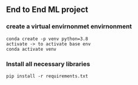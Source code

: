 ## End to End ML project
### create a virtual envirnonmet envirnonment
```
conda create -p venv python=3.8
activate -> to activate base env
conda activate venv
```
### Install all necessary libraries
```
pip install -r requirements.txt
```